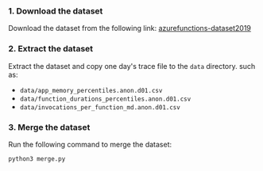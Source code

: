 ### 1. Download the dataset
Download the dataset from the following link: [azurefunctions-dataset2019](https://azurecloudpublicdataset2.blob.core.windows.net/azurepublicdatasetv2/azurefunctions_dataset2019/azurefunctions-dataset2019.tar.xz)

### 2. Extract the dataset
Extract the dataset and copy one day's trace file to the `data` directory. such as:
- `data/app_memory_percentiles.anon.d01.csv`
- `data/function_durations_percentiles.anon.d01.csv`
- `data/invocations_per_function_md.anon.d01.csv`

### 3. Merge the dataset
Run the following command to merge the dataset:
```bash
python3 merge.py
```